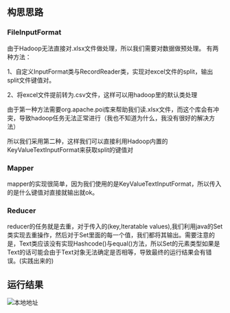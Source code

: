## 构思思路
### FileInputFormat
由于Hadoop无法直接对.xlsx文件做处理，所以我们需要对数据做预处理。
有两种方法：

1、自定义InputFormat类与RecordReader类，实现对excel文件的split，输出split文件键值对。

2、将excel文件提前转为.csv文件，这样可以用hadoop里的默认类处理

由于第一种方法需要org.apache.poi库来帮助我们读.xlsx文件，而这个库会有冲突，导致hadoop任务无法正常进行（我也不知道为什么，我没有很好的解决方法）

所以我们采用第二种，这样我们可以直接利用Hadoop内置的KeyValueTextInputFormat来获取split的键值对

### Mapper
mapper的实现很简单，因为我们使用的是KeyValueTextInputFormat，所以传入的是什么键值对直接就输出就ok。

### Reducer
reducer的任务就是去重，对于传入的(key,Iteratable values),我们利用java的Set类实现去重操作，然后对于Set里面的每一个值，我们都将其输出。需要注意的是，Text类应该没有实现Hashcode()与equal()方法，所以Set的元素类型如果是Text的话可能会由于Text对象无法确定是否相等，导致最终的运行结果会有错误。(实践出来的)

## 运行结果
![本地地址](Pictures/fig1.png)

